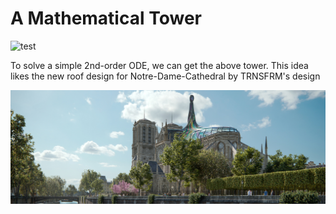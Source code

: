 # A Mathematical Tower

![test](.\test.gif)

To solve a simple 2nd-order ODE, we can get the above tower. This idea likes the new roof design for Notre-Dame-Cathedral by TRNSFRM's design

![trnsfrm-notre-dame-stained-glass-roof-concept-designboom-1800](.\trnsfrm-notre-dame-stained-glass-roof-concept-designboom-1800.jpg)